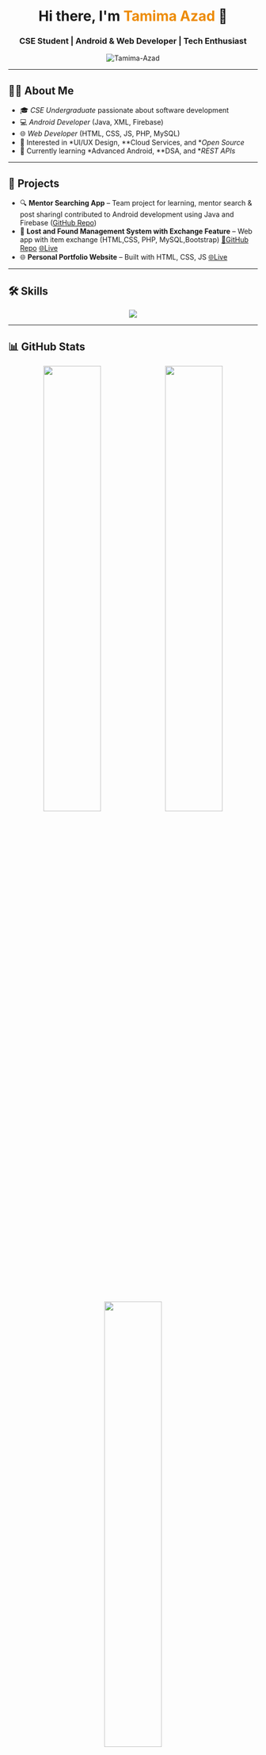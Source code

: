 <!-- Typing Header -->
<h1 align="center">Hi there, I'm <span style="color:#ED8B00;">Tamima Azad</span> 👋</h1>
<h3 align="center">CSE Student | Android & Web Developer | Tech Enthusiast</h3>

<p align="center">
  <img src="https://komarev.com/ghpvc/?username=Tamima-Azad&label=Profile%20views&color=0e75b6&style=flat" alt="Tamima-Azad" />
</p>

---

## 👩‍💻 About Me

- 🎓 *CSE Undergraduate* passionate about software development
- 💻 *Android Developer* (Java, XML, Firebase)
- 🌐 *Web Developer* (HTML, CSS, JS, PHP, MySQL)
- 🎨 Interested in *UI/UX Design, **Cloud Services, and **Open Source*
- 🌱 Currently learning *Advanced Android, **DSA, and **REST APIs*

---

## 🧩 Projects

- 🔍 **Mentor Searching App** – Team project for learning, mentor search & post sharingI contributed to Android development using Java and Firebase ([GitHub Repo](https://github.com/MdRifathSharker/MentorSearchingManagementSystem/tree/master))
- 💼 **Lost and Found Management System with Exchange Feature** – Web app with item exchange (HTML,CSS, PHP, MySQL,Bootstrap) [🔗GitHub Repo](https://github.com/Tamima-Azad/LostAndFound) [🌐Live](https://tami.free.nf/)
- 🌐 **Personal Portfolio Website** – Built with HTML, CSS, JS [🌐Live](https://tamima-azad.github.io/my-portfolio/)

---

## 🛠️ Skills

<p align="center">
  <img src="https://skillicons.dev/icons?i=java,cpp,html,css,js,php,firebase,mysql,androidstudio,git,github,vscode,python" />
</p>

---

## 📊 GitHub Stats

<p align="center">
  <img src="https://github-readme-stats.vercel.app/api?username=Tamima-Azad&show_icons=true&theme=tokyonight" width="48%"/>
  <img src="https://github-readme-streak-stats.herokuapp.com/?user=Tamima-Azad&theme=tokyonight" width="48%"/>
</p>

<p align="center">
  <img src="https://github-readme-stats.vercel.app/api/top-langs/?username=Tamima-Azad&layout=compact&theme=tokyonight" width="48%"/>
</p>

---

## 🏆 Trophies

<p align="center">
  <img src="https://github-profile-trophy.vercel.app/?username=Tamima-Azad&theme=radical&no-frame=true&row=1&column=6" />
</p>

---

## 📫 Contact

<p align="center">
  <a href="https://www.linkedin.com/in/tamima-azad-b90067266/" target="_blank">
    <img src="https://img.shields.io/badge/LinkedIn-blue?style=for-the-badge&logo=linkedin&logoColor=white"/>
  </a>
  <a href="mailto:tamimaazad368@gmail.com">
    <img src="https://img.shields.io/badge/Gmail-red?style=for-the-badge&logo=gmail&logoColor=white"/>
  </a>
  <a href="https://tamima-azad.github.io/my-portfolio/" target="_blank">
    <img src="https://img.shields.io/badge/Portfolio-black?style=for-the-badge&logo=firefox-browser&logoColor=white"/>
  </a>
</p>

---
> “Stay curious. Keep building. Dream big.” 🚀
